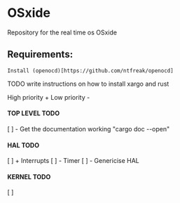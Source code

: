 # OSxide
Repository for the real time os OSxide


## Requirements:
    Install (openocd)[https://github.com/ntfreak/openocd]

TODO write instructions on how to install xargo and rust


High priority +
Low priority -

#### TOP LEVEL TODO
[ ] - Get the documentation working "cargo doc --open" 

#### HAL TODO
[ ] + Interrupts
[ ] - Timer
[ ] - Genericise HAL

#### KERNEL TODO
[ ]